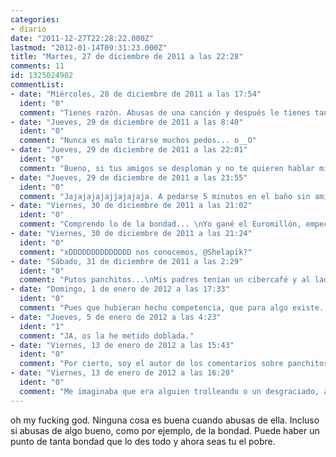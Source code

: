 ```yaml
---
categories:
- diario
date: "2011-12-27T22:28:22.000Z"
lastmod: "2012-01-14T09:31:23.000Z"
title: "Martes, 27 de diciembre de 2011 a las 22:28"
comments: 11
id: 1325024902
commentList:
- date: "Miércoles, 28 de diciembre de 2011 a las 17:54"
  ident: "0"
  comment: "Tienes razón. Abusas de una canción y después le tienes tanto asco como si la hubieses tenido de despertador varios meses..."
- date: "Jueves, 29 de diciembre de 2011 a las 8:40"
  ident: "0"
  comment: "Nunca es malo tirarse muchos pedos... o__O"
- date: "Jueves, 29 de diciembre de 2011 a las 22:01"
  ident: "0"
  comment: "Bueno, si tus amigos se desploman y no te quieren hablar mientras se hacen los muertos en el suelo... es algo irritable :("
- date: "Jueves, 29 de diciembre de 2011 a las 23:55"
  ident: "0"
  comment: "Jajajajajajjajajaja. A pedarse 5 minutos en el baño sin amigos!!!"
- date: "Viernes, 30 de diciembre de 2011 a las 21:02"
  ident: "0"
  comment: "Comprendo lo de la bondad... \nYo gané el Euromillón, empecé a comprar casas para los putos pobres, a darle dinero a la familia y me quedé sin nada. Ahora trabajo en un ciber para un panchito."
- date: "Viernes, 30 de diciembre de 2011 a las 21:24"
  ident: "0"
  comment: "xDDDDDDDDDDDDDD nos conocemos, @Shelapik?"
- date: "Sábado, 31 de diciembre de 2011 a las 2:29"
  ident: "0"
  comment: "Putos panchitos...\nMis padres tenían un cibercafé y al lado unos panchitos montaron un ciber con tarifas más bajas, ahora mis padres han tenido que cerrar por la falta de clientes..."
- date: "Domingo, 1 de enero de 2012 a las 17:33"
  ident: "0"
  comment: "Pues que hubieran hecho competencia, que para algo existe. Si es que lo ponéis todo carísimo y encima venís con monsargas xD No, en serio, es una putada..."
- date: "Jueves, 5 de enero de 2012 a las 4:23"
  ident: "1"
  comment: "JA, os la he metido doblada."
- date: "Viernes, 13 de enero de 2012 a las 15:43"
  ident: "0"
  comment: "Por cierto, soy el autor de los comentarios sobre panchitos y del comentario anterior."
- date: "Viernes, 13 de enero de 2012 a las 16:20"
  ident: "0"
  comment: "Me imaginaba que era alguien trolleando o un desgraciado, así que no me digne a contestar."
---
```


oh my fucking god. Ninguna cosa es buena cuando abusas de ella. Incluso si abusas de algo bueno, como por ejemplo, de la bondad. Puede haber un punto de tanta bondad que lo des todo y ahora seas tu el pobre.